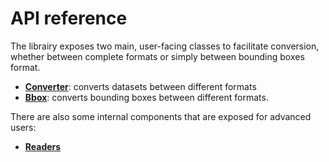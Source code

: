 # API reference

The librairy exposes two main, user-facing classes to facilitate conversion, whether between complete formats
or simply between bounding boxes format.

- [**Converter**](./converter.md): converts datasets between different formats
- [**Bbox**](./bbox.md): converts bounding boxes between different formats.

There are also some internal components that are exposed for advanced users:

- [**Readers**](./readers.md)
